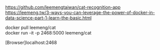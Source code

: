 https://github.com/leemengtaiwan/cat-recognition-app  
https://leemeng.tw/3-ways-you-can-leverage-the-power-of-docker-in-data-science-part-1-learn-the-basic.html   

docker pull leemeng/cat  
docker run -it -p 2468:5000 leemeng/cat  

[Browser]localhost:2468  




